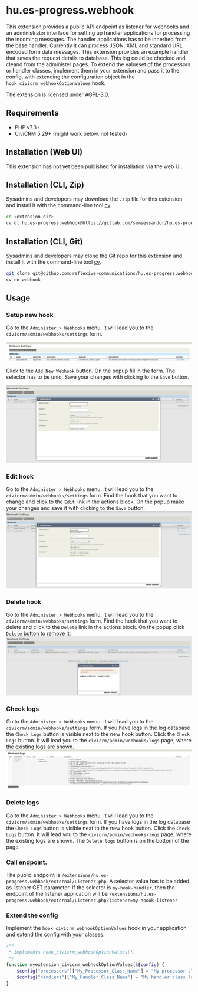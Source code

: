 # hu.es-progress.webhook

This extension provides a public API endpoint as listener for webhooks and an administrator interface for setting up handler applications for processing the incoming messages. The handler applications has to be inherited from the base handler. Currently it can process JSON, XML and standard URL encoded form data messages. This extension provides an example handler that saves the request details to database. This log could be checked and cleand from the administer pages. To extend the valueset of the processors or handler classes, implement them in your extension and pass it to the config, with extending the configuration object in the `hook_civicrm_webhookOptionValues` hook.

The extension is licensed under [AGPL-3.0](LICENSE.txt).

## Requirements

* PHP v7.3+
* CiviCRM 5.29+ (might work below, not tested)

## Installation (Web UI)

This extension has not yet been published for installation via the web UI.

## Installation (CLI, Zip)

Sysadmins and developers may download the `.zip` file for this extension and
install it with the command-line tool [cv](https://github.com/civicrm/cv).

```bash
cd <extension-dir>
cv dl hu.es-progress.webhook@https://gitlab.com/semseysandor/hu.es-progress.webhook/-/archive/master/hu.es-progress.webhook-master.zip
```

## Installation (CLI, Git)

Sysadmins and developers may clone the [Git](https://en.wikipedia.org/wiki/Git) repo for this extension and
install it with the command-line tool [cv](https://github.com/civicrm/cv).

```bash
git clone git@github.com:reflexive-communications/hu.es-progress.webhook.git
cv en webhook
```

## Usage

### Setup new hook

Go to the `Administer > Webhooks` menu. It will lead you to the `civicrm/admin/webhooks/settings` form.

![webhooks settings](./assets/webhook-settings.png)

Click to the `Add New Webhook` button. On the popup fill in the form. The selector has to be uniq. Save your changes with clicking to the `Save` button.

![webhooks form new](./assets/webhook-form-new.png)

### Edit hook

Go to the `Administer > Webhooks` menu. It will lead you to the `civicrm/admin/webhooks/settings` form. Find the hook that you want to change and click to the `Edit` link in the actions block. On the popup make your changes and save it with clicking to the `Save` button.
![webhooks form edit](./assets/webhook-form-edit.png)

### Delete hook

Go to the `Administer > Webhooks` menu. It will lead you to the `civicrm/admin/webhooks/settings` form. Find the hook that you want to delete and click to the `Delete` link in the actions block. On the popup click `Delete` button to remove it.
![webhooks delete](./assets/webhook-delete.png)

### Check logs

Go to the `Administer > Webhooks` menu. It will lead you to the `civicrm/admin/webhooks/settings` form. If you have logs in the log database the `Check Logs` button is visible next to the new hook button. Click the `Check Logs` button. It will lead you to the `civicrm/admin/webhooks/logs` page, where the existing logs are shown.
![webhooks logs](./assets/webhook-logs.png)

### Delete logs

Go to the `Administer > Webhooks` menu. It will lead you to the `civicrm/admin/webhooks/settings` form. If you have logs in the log database the `Check Logs` button is visible next to the new hook button. Click the `Check Logs` button. It will lead you to the `civicrm/admin/webhooks/logs` page, where the existing logs are shown. The `Delete logs` button is on the bottom of the page.

### Call endpoint.

The public endpoint is `/extensions/hu.es-progress.webhook/external/Listener.php`. A selector value has to be added as listener GET parameter. If the selector is `my-hook-handler`, then the endpoint of the listener application will be `/extensions/hu.es-progress.webhook/external/Listener.php?listener=my-hoook-listener`

### Extend the config

Implement the `hook_civicrm_webhookOptionValues` hook in your application and extend the config with your classes.

```php
/**
 * Implements hook_civicrm_webhookOptionValues().
 */
function myextension_civicrm_webhookOptionValues(&$config) {
    $config["processors"]["My_Processor_Class_Name"] = "My processor class label";
    $config["handlers"]["My_Handler_Class_Name"] = "My handler class label";
}
```
